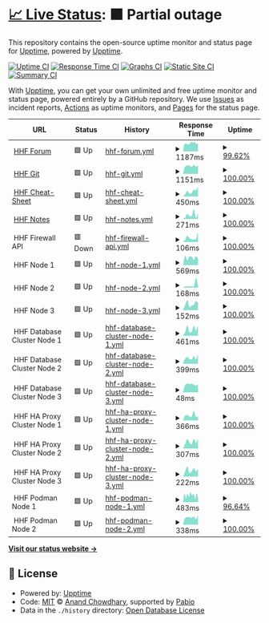 # [📈 Live Status](https://status.hhf.technology): <!--live status--> **🟧 Partial outage**

This repository contains the open-source uptime monitor and status page for [Upptime](https://upptime.js.org), powered by [Upptime](https://github.com/upptime/upptime).

[![Uptime CI](https://github.com/hhftechnology/status/workflows/Uptime%20CI/badge.svg)](https://github.com/hhftechnology/status/actions?query=workflow%3A%22Uptime+CI%22)
[![Response Time CI](https://github.com/hhftechnology/status/workflows/Response%20Time%20CI/badge.svg)](https://github.com/hhftechnology/status/actions?query=workflow%3A%22Response+Time+CI%22)
[![Graphs CI](https://github.com/hhftechnology/status/workflows/Graphs%20CI/badge.svg)](https://github.com/hhftechnology/status/actions?query=workflow%3A%22Graphs+CI%22)
[![Static Site CI](https://github.com/hhftechnology/status/workflows/Static%20Site%20CI/badge.svg)](https://github.com/hhftechnology/status/actions?query=workflow%3A%22Static+Site+CI%22)
[![Summary CI](https://github.com/hhftechnology/status/workflows/Summary%20CI/badge.svg)](https://github.com/hhftechnology/status/actions?query=workflow%3A%22Summary+CI%22)

With [Upptime](https://upptime.js.org), you can get your own unlimited and free uptime monitor and status page, powered entirely by a GitHub repository. We use [Issues](https://github.com/upptime/upptime/issues) as incident reports, [Actions](https://github.com/hhftechnology/status/actions) as uptime monitors, and [Pages](https://status.hhf.technology) for the status page.

<!--start: status pages-->
<!-- This summary is generated by Upptime (https://github.com/upptime/upptime) -->
<!-- Do not edit this manually, your changes will be overwritten -->
<!-- prettier-ignore -->
| URL | Status | History | Response Time | Uptime |
| --- | ------ | ------- | ------------- | ------ |
| <img alt="" src="https://icons.duckduckgo.com/ip3/forum.hhf.technology.ico" height="13"> [HHF Forum](https://forum.hhf.technology) | 🟩 Up | [hhf-forum.yml](https://github.com/hhftechnology/status/commits/HEAD/history/hhf-forum.yml) | <details><summary><img alt="Response time graph" src="./graphs/hhf-forum/response-time-week.png" height="20"> 1187ms</summary><br><a href="https://status.hhf.technology/history/hhf-forum"><img alt="Response time 1084" src="https://img.shields.io/endpoint?url=https%3A%2F%2Fraw.githubusercontent.com%2Fhhftechnology%2Fstatus%2FHEAD%2Fapi%2Fhhf-forum%2Fresponse-time.json"></a><br><a href="https://status.hhf.technology/history/hhf-forum"><img alt="24-hour response time 1820" src="https://img.shields.io/endpoint?url=https%3A%2F%2Fraw.githubusercontent.com%2Fhhftechnology%2Fstatus%2FHEAD%2Fapi%2Fhhf-forum%2Fresponse-time-day.json"></a><br><a href="https://status.hhf.technology/history/hhf-forum"><img alt="7-day response time 1187" src="https://img.shields.io/endpoint?url=https%3A%2F%2Fraw.githubusercontent.com%2Fhhftechnology%2Fstatus%2FHEAD%2Fapi%2Fhhf-forum%2Fresponse-time-week.json"></a><br><a href="https://status.hhf.technology/history/hhf-forum"><img alt="30-day response time 1135" src="https://img.shields.io/endpoint?url=https%3A%2F%2Fraw.githubusercontent.com%2Fhhftechnology%2Fstatus%2FHEAD%2Fapi%2Fhhf-forum%2Fresponse-time-month.json"></a><br><a href="https://status.hhf.technology/history/hhf-forum"><img alt="1-year response time 1084" src="https://img.shields.io/endpoint?url=https%3A%2F%2Fraw.githubusercontent.com%2Fhhftechnology%2Fstatus%2FHEAD%2Fapi%2Fhhf-forum%2Fresponse-time-year.json"></a></details> | <details><summary><a href="https://status.hhf.technology/history/hhf-forum">99.62%</a></summary><a href="https://status.hhf.technology/history/hhf-forum"><img alt="All-time uptime 99.59%" src="https://img.shields.io/endpoint?url=https%3A%2F%2Fraw.githubusercontent.com%2Fhhftechnology%2Fstatus%2FHEAD%2Fapi%2Fhhf-forum%2Fuptime.json"></a><br><a href="https://status.hhf.technology/history/hhf-forum"><img alt="24-hour uptime 100.00%" src="https://img.shields.io/endpoint?url=https%3A%2F%2Fraw.githubusercontent.com%2Fhhftechnology%2Fstatus%2FHEAD%2Fapi%2Fhhf-forum%2Fuptime-day.json"></a><br><a href="https://status.hhf.technology/history/hhf-forum"><img alt="7-day uptime 99.62%" src="https://img.shields.io/endpoint?url=https%3A%2F%2Fraw.githubusercontent.com%2Fhhftechnology%2Fstatus%2FHEAD%2Fapi%2Fhhf-forum%2Fuptime-week.json"></a><br><a href="https://status.hhf.technology/history/hhf-forum"><img alt="30-day uptime 99.79%" src="https://img.shields.io/endpoint?url=https%3A%2F%2Fraw.githubusercontent.com%2Fhhftechnology%2Fstatus%2FHEAD%2Fapi%2Fhhf-forum%2Fuptime-month.json"></a><br><a href="https://status.hhf.technology/history/hhf-forum"><img alt="1-year uptime 99.59%" src="https://img.shields.io/endpoint?url=https%3A%2F%2Fraw.githubusercontent.com%2Fhhftechnology%2Fstatus%2FHEAD%2Fapi%2Fhhf-forum%2Fuptime-year.json"></a></details>
| <img alt="" src="https://icons.duckduckgo.com/ip3/git.hhf.technology.ico" height="13"> [HHF Git](https://git.hhf.technology) | 🟩 Up | [hhf-git.yml](https://github.com/hhftechnology/status/commits/HEAD/history/hhf-git.yml) | <details><summary><img alt="Response time graph" src="./graphs/hhf-git/response-time-week.png" height="20"> 1151ms</summary><br><a href="https://status.hhf.technology/history/hhf-git"><img alt="Response time 2393" src="https://img.shields.io/endpoint?url=https%3A%2F%2Fraw.githubusercontent.com%2Fhhftechnology%2Fstatus%2FHEAD%2Fapi%2Fhhf-git%2Fresponse-time.json"></a><br><a href="https://status.hhf.technology/history/hhf-git"><img alt="24-hour response time 1398" src="https://img.shields.io/endpoint?url=https%3A%2F%2Fraw.githubusercontent.com%2Fhhftechnology%2Fstatus%2FHEAD%2Fapi%2Fhhf-git%2Fresponse-time-day.json"></a><br><a href="https://status.hhf.technology/history/hhf-git"><img alt="7-day response time 1151" src="https://img.shields.io/endpoint?url=https%3A%2F%2Fraw.githubusercontent.com%2Fhhftechnology%2Fstatus%2FHEAD%2Fapi%2Fhhf-git%2Fresponse-time-week.json"></a><br><a href="https://status.hhf.technology/history/hhf-git"><img alt="30-day response time 2634" src="https://img.shields.io/endpoint?url=https%3A%2F%2Fraw.githubusercontent.com%2Fhhftechnology%2Fstatus%2FHEAD%2Fapi%2Fhhf-git%2Fresponse-time-month.json"></a><br><a href="https://status.hhf.technology/history/hhf-git"><img alt="1-year response time 2393" src="https://img.shields.io/endpoint?url=https%3A%2F%2Fraw.githubusercontent.com%2Fhhftechnology%2Fstatus%2FHEAD%2Fapi%2Fhhf-git%2Fresponse-time-year.json"></a></details> | <details><summary><a href="https://status.hhf.technology/history/hhf-git">100.00%</a></summary><a href="https://status.hhf.technology/history/hhf-git"><img alt="All-time uptime 52.81%" src="https://img.shields.io/endpoint?url=https%3A%2F%2Fraw.githubusercontent.com%2Fhhftechnology%2Fstatus%2FHEAD%2Fapi%2Fhhf-git%2Fuptime.json"></a><br><a href="https://status.hhf.technology/history/hhf-git"><img alt="24-hour uptime 100.00%" src="https://img.shields.io/endpoint?url=https%3A%2F%2Fraw.githubusercontent.com%2Fhhftechnology%2Fstatus%2FHEAD%2Fapi%2Fhhf-git%2Fuptime-day.json"></a><br><a href="https://status.hhf.technology/history/hhf-git"><img alt="7-day uptime 100.00%" src="https://img.shields.io/endpoint?url=https%3A%2F%2Fraw.githubusercontent.com%2Fhhftechnology%2Fstatus%2FHEAD%2Fapi%2Fhhf-git%2Fuptime-week.json"></a><br><a href="https://status.hhf.technology/history/hhf-git"><img alt="30-day uptime 43.67%" src="https://img.shields.io/endpoint?url=https%3A%2F%2Fraw.githubusercontent.com%2Fhhftechnology%2Fstatus%2FHEAD%2Fapi%2Fhhf-git%2Fuptime-month.json"></a><br><a href="https://status.hhf.technology/history/hhf-git"><img alt="1-year uptime 52.81%" src="https://img.shields.io/endpoint?url=https%3A%2F%2Fraw.githubusercontent.com%2Fhhftechnology%2Fstatus%2FHEAD%2Fapi%2Fhhf-git%2Fuptime-year.json"></a></details>
| <img alt="" src="https://icons.duckduckgo.com/ip3/cheatsheet.hhf.technology.ico" height="13"> [HHF Cheat-Sheet](https://cheatsheet.hhf.technology) | 🟩 Up | [hhf-cheat-sheet.yml](https://github.com/hhftechnology/status/commits/HEAD/history/hhf-cheat-sheet.yml) | <details><summary><img alt="Response time graph" src="./graphs/hhf-cheat-sheet/response-time-week.png" height="20"> 450ms</summary><br><a href="https://status.hhf.technology/history/hhf-cheat-sheet"><img alt="Response time 266" src="https://img.shields.io/endpoint?url=https%3A%2F%2Fraw.githubusercontent.com%2Fhhftechnology%2Fstatus%2FHEAD%2Fapi%2Fhhf-cheat-sheet%2Fresponse-time.json"></a><br><a href="https://status.hhf.technology/history/hhf-cheat-sheet"><img alt="24-hour response time 830" src="https://img.shields.io/endpoint?url=https%3A%2F%2Fraw.githubusercontent.com%2Fhhftechnology%2Fstatus%2FHEAD%2Fapi%2Fhhf-cheat-sheet%2Fresponse-time-day.json"></a><br><a href="https://status.hhf.technology/history/hhf-cheat-sheet"><img alt="7-day response time 450" src="https://img.shields.io/endpoint?url=https%3A%2F%2Fraw.githubusercontent.com%2Fhhftechnology%2Fstatus%2FHEAD%2Fapi%2Fhhf-cheat-sheet%2Fresponse-time-week.json"></a><br><a href="https://status.hhf.technology/history/hhf-cheat-sheet"><img alt="30-day response time 330" src="https://img.shields.io/endpoint?url=https%3A%2F%2Fraw.githubusercontent.com%2Fhhftechnology%2Fstatus%2FHEAD%2Fapi%2Fhhf-cheat-sheet%2Fresponse-time-month.json"></a><br><a href="https://status.hhf.technology/history/hhf-cheat-sheet"><img alt="1-year response time 266" src="https://img.shields.io/endpoint?url=https%3A%2F%2Fraw.githubusercontent.com%2Fhhftechnology%2Fstatus%2FHEAD%2Fapi%2Fhhf-cheat-sheet%2Fresponse-time-year.json"></a></details> | <details><summary><a href="https://status.hhf.technology/history/hhf-cheat-sheet">100.00%</a></summary><a href="https://status.hhf.technology/history/hhf-cheat-sheet"><img alt="All-time uptime 100.00%" src="https://img.shields.io/endpoint?url=https%3A%2F%2Fraw.githubusercontent.com%2Fhhftechnology%2Fstatus%2FHEAD%2Fapi%2Fhhf-cheat-sheet%2Fuptime.json"></a><br><a href="https://status.hhf.technology/history/hhf-cheat-sheet"><img alt="24-hour uptime 100.00%" src="https://img.shields.io/endpoint?url=https%3A%2F%2Fraw.githubusercontent.com%2Fhhftechnology%2Fstatus%2FHEAD%2Fapi%2Fhhf-cheat-sheet%2Fuptime-day.json"></a><br><a href="https://status.hhf.technology/history/hhf-cheat-sheet"><img alt="7-day uptime 100.00%" src="https://img.shields.io/endpoint?url=https%3A%2F%2Fraw.githubusercontent.com%2Fhhftechnology%2Fstatus%2FHEAD%2Fapi%2Fhhf-cheat-sheet%2Fuptime-week.json"></a><br><a href="https://status.hhf.technology/history/hhf-cheat-sheet"><img alt="30-day uptime 100.00%" src="https://img.shields.io/endpoint?url=https%3A%2F%2Fraw.githubusercontent.com%2Fhhftechnology%2Fstatus%2FHEAD%2Fapi%2Fhhf-cheat-sheet%2Fuptime-month.json"></a><br><a href="https://status.hhf.technology/history/hhf-cheat-sheet"><img alt="1-year uptime 100.00%" src="https://img.shields.io/endpoint?url=https%3A%2F%2Fraw.githubusercontent.com%2Fhhftechnology%2Fstatus%2FHEAD%2Fapi%2Fhhf-cheat-sheet%2Fuptime-year.json"></a></details>
| <img alt="" src="https://icons.duckduckgo.com/ip3/notes.hhf.technology.ico" height="13"> [HHF Notes](https://notes.hhf.technology/) | 🟩 Up | [hhf-notes.yml](https://github.com/hhftechnology/status/commits/HEAD/history/hhf-notes.yml) | <details><summary><img alt="Response time graph" src="./graphs/hhf-notes/response-time-week.png" height="20"> 271ms</summary><br><a href="https://status.hhf.technology/history/hhf-notes"><img alt="Response time 226" src="https://img.shields.io/endpoint?url=https%3A%2F%2Fraw.githubusercontent.com%2Fhhftechnology%2Fstatus%2FHEAD%2Fapi%2Fhhf-notes%2Fresponse-time.json"></a><br><a href="https://status.hhf.technology/history/hhf-notes"><img alt="24-hour response time 307" src="https://img.shields.io/endpoint?url=https%3A%2F%2Fraw.githubusercontent.com%2Fhhftechnology%2Fstatus%2FHEAD%2Fapi%2Fhhf-notes%2Fresponse-time-day.json"></a><br><a href="https://status.hhf.technology/history/hhf-notes"><img alt="7-day response time 271" src="https://img.shields.io/endpoint?url=https%3A%2F%2Fraw.githubusercontent.com%2Fhhftechnology%2Fstatus%2FHEAD%2Fapi%2Fhhf-notes%2Fresponse-time-week.json"></a><br><a href="https://status.hhf.technology/history/hhf-notes"><img alt="30-day response time 329" src="https://img.shields.io/endpoint?url=https%3A%2F%2Fraw.githubusercontent.com%2Fhhftechnology%2Fstatus%2FHEAD%2Fapi%2Fhhf-notes%2Fresponse-time-month.json"></a><br><a href="https://status.hhf.technology/history/hhf-notes"><img alt="1-year response time 226" src="https://img.shields.io/endpoint?url=https%3A%2F%2Fraw.githubusercontent.com%2Fhhftechnology%2Fstatus%2FHEAD%2Fapi%2Fhhf-notes%2Fresponse-time-year.json"></a></details> | <details><summary><a href="https://status.hhf.technology/history/hhf-notes">100.00%</a></summary><a href="https://status.hhf.technology/history/hhf-notes"><img alt="All-time uptime 100.00%" src="https://img.shields.io/endpoint?url=https%3A%2F%2Fraw.githubusercontent.com%2Fhhftechnology%2Fstatus%2FHEAD%2Fapi%2Fhhf-notes%2Fuptime.json"></a><br><a href="https://status.hhf.technology/history/hhf-notes"><img alt="24-hour uptime 100.00%" src="https://img.shields.io/endpoint?url=https%3A%2F%2Fraw.githubusercontent.com%2Fhhftechnology%2Fstatus%2FHEAD%2Fapi%2Fhhf-notes%2Fuptime-day.json"></a><br><a href="https://status.hhf.technology/history/hhf-notes"><img alt="7-day uptime 100.00%" src="https://img.shields.io/endpoint?url=https%3A%2F%2Fraw.githubusercontent.com%2Fhhftechnology%2Fstatus%2FHEAD%2Fapi%2Fhhf-notes%2Fuptime-week.json"></a><br><a href="https://status.hhf.technology/history/hhf-notes"><img alt="30-day uptime 100.00%" src="https://img.shields.io/endpoint?url=https%3A%2F%2Fraw.githubusercontent.com%2Fhhftechnology%2Fstatus%2FHEAD%2Fapi%2Fhhf-notes%2Fuptime-month.json"></a><br><a href="https://status.hhf.technology/history/hhf-notes"><img alt="1-year uptime 100.00%" src="https://img.shields.io/endpoint?url=https%3A%2F%2Fraw.githubusercontent.com%2Fhhftechnology%2Fstatus%2FHEAD%2Fapi%2Fhhf-notes%2Fuptime-year.json"></a></details>
| <img alt="" src="https://icons.duckduckgo.com/ip3/null.ico" height="13"> HHF Firewall API | 🟥 Down | [hhf-firewall-api.yml](https://github.com/hhftechnology/status/commits/HEAD/history/hhf-firewall-api.yml) | <details><summary><img alt="Response time graph" src="./graphs/hhf-firewall-api/response-time-week.png" height="20"> 106ms</summary><br><a href="https://status.hhf.technology/history/hhf-firewall-api"><img alt="Response time 204" src="https://img.shields.io/endpoint?url=https%3A%2F%2Fraw.githubusercontent.com%2Fhhftechnology%2Fstatus%2FHEAD%2Fapi%2Fhhf-firewall-api%2Fresponse-time.json"></a><br><a href="https://status.hhf.technology/history/hhf-firewall-api"><img alt="24-hour response time 49" src="https://img.shields.io/endpoint?url=https%3A%2F%2Fraw.githubusercontent.com%2Fhhftechnology%2Fstatus%2FHEAD%2Fapi%2Fhhf-firewall-api%2Fresponse-time-day.json"></a><br><a href="https://status.hhf.technology/history/hhf-firewall-api"><img alt="7-day response time 106" src="https://img.shields.io/endpoint?url=https%3A%2F%2Fraw.githubusercontent.com%2Fhhftechnology%2Fstatus%2FHEAD%2Fapi%2Fhhf-firewall-api%2Fresponse-time-week.json"></a><br><a href="https://status.hhf.technology/history/hhf-firewall-api"><img alt="30-day response time 139" src="https://img.shields.io/endpoint?url=https%3A%2F%2Fraw.githubusercontent.com%2Fhhftechnology%2Fstatus%2FHEAD%2Fapi%2Fhhf-firewall-api%2Fresponse-time-month.json"></a><br><a href="https://status.hhf.technology/history/hhf-firewall-api"><img alt="1-year response time 204" src="https://img.shields.io/endpoint?url=https%3A%2F%2Fraw.githubusercontent.com%2Fhhftechnology%2Fstatus%2FHEAD%2Fapi%2Fhhf-firewall-api%2Fresponse-time-year.json"></a></details> | <details><summary><a href="https://status.hhf.technology/history/hhf-firewall-api">100.00%</a></summary><a href="https://status.hhf.technology/history/hhf-firewall-api"><img alt="All-time uptime 98.90%" src="https://img.shields.io/endpoint?url=https%3A%2F%2Fraw.githubusercontent.com%2Fhhftechnology%2Fstatus%2FHEAD%2Fapi%2Fhhf-firewall-api%2Fuptime.json"></a><br><a href="https://status.hhf.technology/history/hhf-firewall-api"><img alt="24-hour uptime 100.00%" src="https://img.shields.io/endpoint?url=https%3A%2F%2Fraw.githubusercontent.com%2Fhhftechnology%2Fstatus%2FHEAD%2Fapi%2Fhhf-firewall-api%2Fuptime-day.json"></a><br><a href="https://status.hhf.technology/history/hhf-firewall-api"><img alt="7-day uptime 100.00%" src="https://img.shields.io/endpoint?url=https%3A%2F%2Fraw.githubusercontent.com%2Fhhftechnology%2Fstatus%2FHEAD%2Fapi%2Fhhf-firewall-api%2Fuptime-week.json"></a><br><a href="https://status.hhf.technology/history/hhf-firewall-api"><img alt="30-day uptime 100.00%" src="https://img.shields.io/endpoint?url=https%3A%2F%2Fraw.githubusercontent.com%2Fhhftechnology%2Fstatus%2FHEAD%2Fapi%2Fhhf-firewall-api%2Fuptime-month.json"></a><br><a href="https://status.hhf.technology/history/hhf-firewall-api"><img alt="1-year uptime 98.90%" src="https://img.shields.io/endpoint?url=https%3A%2F%2Fraw.githubusercontent.com%2Fhhftechnology%2Fstatus%2FHEAD%2Fapi%2Fhhf-firewall-api%2Fuptime-year.json"></a></details>
| <img alt="" src="https://icons.duckduckgo.com/ip3/null.ico" height="13"> HHF Node 1 | 🟩 Up | [hhf-node-1.yml](https://github.com/hhftechnology/status/commits/HEAD/history/hhf-node-1.yml) | <details><summary><img alt="Response time graph" src="./graphs/hhf-node-1/response-time-week.png" height="20"> 569ms</summary><br><a href="https://status.hhf.technology/history/hhf-node-1"><img alt="Response time 611" src="https://img.shields.io/endpoint?url=https%3A%2F%2Fraw.githubusercontent.com%2Fhhftechnology%2Fstatus%2FHEAD%2Fapi%2Fhhf-node-1%2Fresponse-time.json"></a><br><a href="https://status.hhf.technology/history/hhf-node-1"><img alt="24-hour response time 321" src="https://img.shields.io/endpoint?url=https%3A%2F%2Fraw.githubusercontent.com%2Fhhftechnology%2Fstatus%2FHEAD%2Fapi%2Fhhf-node-1%2Fresponse-time-day.json"></a><br><a href="https://status.hhf.technology/history/hhf-node-1"><img alt="7-day response time 569" src="https://img.shields.io/endpoint?url=https%3A%2F%2Fraw.githubusercontent.com%2Fhhftechnology%2Fstatus%2FHEAD%2Fapi%2Fhhf-node-1%2Fresponse-time-week.json"></a><br><a href="https://status.hhf.technology/history/hhf-node-1"><img alt="30-day response time 602" src="https://img.shields.io/endpoint?url=https%3A%2F%2Fraw.githubusercontent.com%2Fhhftechnology%2Fstatus%2FHEAD%2Fapi%2Fhhf-node-1%2Fresponse-time-month.json"></a><br><a href="https://status.hhf.technology/history/hhf-node-1"><img alt="1-year response time 611" src="https://img.shields.io/endpoint?url=https%3A%2F%2Fraw.githubusercontent.com%2Fhhftechnology%2Fstatus%2FHEAD%2Fapi%2Fhhf-node-1%2Fresponse-time-year.json"></a></details> | <details><summary><a href="https://status.hhf.technology/history/hhf-node-1">100.00%</a></summary><a href="https://status.hhf.technology/history/hhf-node-1"><img alt="All-time uptime 99.99%" src="https://img.shields.io/endpoint?url=https%3A%2F%2Fraw.githubusercontent.com%2Fhhftechnology%2Fstatus%2FHEAD%2Fapi%2Fhhf-node-1%2Fuptime.json"></a><br><a href="https://status.hhf.technology/history/hhf-node-1"><img alt="24-hour uptime 100.00%" src="https://img.shields.io/endpoint?url=https%3A%2F%2Fraw.githubusercontent.com%2Fhhftechnology%2Fstatus%2FHEAD%2Fapi%2Fhhf-node-1%2Fuptime-day.json"></a><br><a href="https://status.hhf.technology/history/hhf-node-1"><img alt="7-day uptime 100.00%" src="https://img.shields.io/endpoint?url=https%3A%2F%2Fraw.githubusercontent.com%2Fhhftechnology%2Fstatus%2FHEAD%2Fapi%2Fhhf-node-1%2Fuptime-week.json"></a><br><a href="https://status.hhf.technology/history/hhf-node-1"><img alt="30-day uptime 100.00%" src="https://img.shields.io/endpoint?url=https%3A%2F%2Fraw.githubusercontent.com%2Fhhftechnology%2Fstatus%2FHEAD%2Fapi%2Fhhf-node-1%2Fuptime-month.json"></a><br><a href="https://status.hhf.technology/history/hhf-node-1"><img alt="1-year uptime 99.99%" src="https://img.shields.io/endpoint?url=https%3A%2F%2Fraw.githubusercontent.com%2Fhhftechnology%2Fstatus%2FHEAD%2Fapi%2Fhhf-node-1%2Fuptime-year.json"></a></details>
| <img alt="" src="https://icons.duckduckgo.com/ip3/null.ico" height="13"> HHF Node 2 | 🟩 Up | [hhf-node-2.yml](https://github.com/hhftechnology/status/commits/HEAD/history/hhf-node-2.yml) | <details><summary><img alt="Response time graph" src="./graphs/hhf-node-2/response-time-week.png" height="20"> 168ms</summary><br><a href="https://status.hhf.technology/history/hhf-node-2"><img alt="Response time 121" src="https://img.shields.io/endpoint?url=https%3A%2F%2Fraw.githubusercontent.com%2Fhhftechnology%2Fstatus%2FHEAD%2Fapi%2Fhhf-node-2%2Fresponse-time.json"></a><br><a href="https://status.hhf.technology/history/hhf-node-2"><img alt="24-hour response time 86" src="https://img.shields.io/endpoint?url=https%3A%2F%2Fraw.githubusercontent.com%2Fhhftechnology%2Fstatus%2FHEAD%2Fapi%2Fhhf-node-2%2Fresponse-time-day.json"></a><br><a href="https://status.hhf.technology/history/hhf-node-2"><img alt="7-day response time 168" src="https://img.shields.io/endpoint?url=https%3A%2F%2Fraw.githubusercontent.com%2Fhhftechnology%2Fstatus%2FHEAD%2Fapi%2Fhhf-node-2%2Fresponse-time-week.json"></a><br><a href="https://status.hhf.technology/history/hhf-node-2"><img alt="30-day response time 110" src="https://img.shields.io/endpoint?url=https%3A%2F%2Fraw.githubusercontent.com%2Fhhftechnology%2Fstatus%2FHEAD%2Fapi%2Fhhf-node-2%2Fresponse-time-month.json"></a><br><a href="https://status.hhf.technology/history/hhf-node-2"><img alt="1-year response time 121" src="https://img.shields.io/endpoint?url=https%3A%2F%2Fraw.githubusercontent.com%2Fhhftechnology%2Fstatus%2FHEAD%2Fapi%2Fhhf-node-2%2Fresponse-time-year.json"></a></details> | <details><summary><a href="https://status.hhf.technology/history/hhf-node-2">100.00%</a></summary><a href="https://status.hhf.technology/history/hhf-node-2"><img alt="All-time uptime 99.97%" src="https://img.shields.io/endpoint?url=https%3A%2F%2Fraw.githubusercontent.com%2Fhhftechnology%2Fstatus%2FHEAD%2Fapi%2Fhhf-node-2%2Fuptime.json"></a><br><a href="https://status.hhf.technology/history/hhf-node-2"><img alt="24-hour uptime 100.00%" src="https://img.shields.io/endpoint?url=https%3A%2F%2Fraw.githubusercontent.com%2Fhhftechnology%2Fstatus%2FHEAD%2Fapi%2Fhhf-node-2%2Fuptime-day.json"></a><br><a href="https://status.hhf.technology/history/hhf-node-2"><img alt="7-day uptime 100.00%" src="https://img.shields.io/endpoint?url=https%3A%2F%2Fraw.githubusercontent.com%2Fhhftechnology%2Fstatus%2FHEAD%2Fapi%2Fhhf-node-2%2Fuptime-week.json"></a><br><a href="https://status.hhf.technology/history/hhf-node-2"><img alt="30-day uptime 100.00%" src="https://img.shields.io/endpoint?url=https%3A%2F%2Fraw.githubusercontent.com%2Fhhftechnology%2Fstatus%2FHEAD%2Fapi%2Fhhf-node-2%2Fuptime-month.json"></a><br><a href="https://status.hhf.technology/history/hhf-node-2"><img alt="1-year uptime 99.97%" src="https://img.shields.io/endpoint?url=https%3A%2F%2Fraw.githubusercontent.com%2Fhhftechnology%2Fstatus%2FHEAD%2Fapi%2Fhhf-node-2%2Fuptime-year.json"></a></details>
| <img alt="" src="https://icons.duckduckgo.com/ip3/null.ico" height="13"> HHF Node 3 | 🟩 Up | [hhf-node-3.yml](https://github.com/hhftechnology/status/commits/HEAD/history/hhf-node-3.yml) | <details><summary><img alt="Response time graph" src="./graphs/hhf-node-3/response-time-week.png" height="20"> 152ms</summary><br><a href="https://status.hhf.technology/history/hhf-node-3"><img alt="Response time 144" src="https://img.shields.io/endpoint?url=https%3A%2F%2Fraw.githubusercontent.com%2Fhhftechnology%2Fstatus%2FHEAD%2Fapi%2Fhhf-node-3%2Fresponse-time.json"></a><br><a href="https://status.hhf.technology/history/hhf-node-3"><img alt="24-hour response time 108" src="https://img.shields.io/endpoint?url=https%3A%2F%2Fraw.githubusercontent.com%2Fhhftechnology%2Fstatus%2FHEAD%2Fapi%2Fhhf-node-3%2Fresponse-time-day.json"></a><br><a href="https://status.hhf.technology/history/hhf-node-3"><img alt="7-day response time 152" src="https://img.shields.io/endpoint?url=https%3A%2F%2Fraw.githubusercontent.com%2Fhhftechnology%2Fstatus%2FHEAD%2Fapi%2Fhhf-node-3%2Fresponse-time-week.json"></a><br><a href="https://status.hhf.technology/history/hhf-node-3"><img alt="30-day response time 153" src="https://img.shields.io/endpoint?url=https%3A%2F%2Fraw.githubusercontent.com%2Fhhftechnology%2Fstatus%2FHEAD%2Fapi%2Fhhf-node-3%2Fresponse-time-month.json"></a><br><a href="https://status.hhf.technology/history/hhf-node-3"><img alt="1-year response time 144" src="https://img.shields.io/endpoint?url=https%3A%2F%2Fraw.githubusercontent.com%2Fhhftechnology%2Fstatus%2FHEAD%2Fapi%2Fhhf-node-3%2Fresponse-time-year.json"></a></details> | <details><summary><a href="https://status.hhf.technology/history/hhf-node-3">100.00%</a></summary><a href="https://status.hhf.technology/history/hhf-node-3"><img alt="All-time uptime 99.98%" src="https://img.shields.io/endpoint?url=https%3A%2F%2Fraw.githubusercontent.com%2Fhhftechnology%2Fstatus%2FHEAD%2Fapi%2Fhhf-node-3%2Fuptime.json"></a><br><a href="https://status.hhf.technology/history/hhf-node-3"><img alt="24-hour uptime 100.00%" src="https://img.shields.io/endpoint?url=https%3A%2F%2Fraw.githubusercontent.com%2Fhhftechnology%2Fstatus%2FHEAD%2Fapi%2Fhhf-node-3%2Fuptime-day.json"></a><br><a href="https://status.hhf.technology/history/hhf-node-3"><img alt="7-day uptime 100.00%" src="https://img.shields.io/endpoint?url=https%3A%2F%2Fraw.githubusercontent.com%2Fhhftechnology%2Fstatus%2FHEAD%2Fapi%2Fhhf-node-3%2Fuptime-week.json"></a><br><a href="https://status.hhf.technology/history/hhf-node-3"><img alt="30-day uptime 100.00%" src="https://img.shields.io/endpoint?url=https%3A%2F%2Fraw.githubusercontent.com%2Fhhftechnology%2Fstatus%2FHEAD%2Fapi%2Fhhf-node-3%2Fuptime-month.json"></a><br><a href="https://status.hhf.technology/history/hhf-node-3"><img alt="1-year uptime 99.98%" src="https://img.shields.io/endpoint?url=https%3A%2F%2Fraw.githubusercontent.com%2Fhhftechnology%2Fstatus%2FHEAD%2Fapi%2Fhhf-node-3%2Fuptime-year.json"></a></details>
| <img alt="" src="https://icons.duckduckgo.com/ip3/null.ico" height="13"> HHF Database Cluster Node 1 | 🟩 Up | [hhf-database-cluster-node-1.yml](https://github.com/hhftechnology/status/commits/HEAD/history/hhf-database-cluster-node-1.yml) | <details><summary><img alt="Response time graph" src="./graphs/hhf-database-cluster-node-1/response-time-week.png" height="20"> 461ms</summary><br><a href="https://status.hhf.technology/history/hhf-database-cluster-node-1"><img alt="Response time 306" src="https://img.shields.io/endpoint?url=https%3A%2F%2Fraw.githubusercontent.com%2Fhhftechnology%2Fstatus%2FHEAD%2Fapi%2Fhhf-database-cluster-node-1%2Fresponse-time.json"></a><br><a href="https://status.hhf.technology/history/hhf-database-cluster-node-1"><img alt="24-hour response time 746" src="https://img.shields.io/endpoint?url=https%3A%2F%2Fraw.githubusercontent.com%2Fhhftechnology%2Fstatus%2FHEAD%2Fapi%2Fhhf-database-cluster-node-1%2Fresponse-time-day.json"></a><br><a href="https://status.hhf.technology/history/hhf-database-cluster-node-1"><img alt="7-day response time 461" src="https://img.shields.io/endpoint?url=https%3A%2F%2Fraw.githubusercontent.com%2Fhhftechnology%2Fstatus%2FHEAD%2Fapi%2Fhhf-database-cluster-node-1%2Fresponse-time-week.json"></a><br><a href="https://status.hhf.technology/history/hhf-database-cluster-node-1"><img alt="30-day response time 438" src="https://img.shields.io/endpoint?url=https%3A%2F%2Fraw.githubusercontent.com%2Fhhftechnology%2Fstatus%2FHEAD%2Fapi%2Fhhf-database-cluster-node-1%2Fresponse-time-month.json"></a><br><a href="https://status.hhf.technology/history/hhf-database-cluster-node-1"><img alt="1-year response time 306" src="https://img.shields.io/endpoint?url=https%3A%2F%2Fraw.githubusercontent.com%2Fhhftechnology%2Fstatus%2FHEAD%2Fapi%2Fhhf-database-cluster-node-1%2Fresponse-time-year.json"></a></details> | <details><summary><a href="https://status.hhf.technology/history/hhf-database-cluster-node-1">100.00%</a></summary><a href="https://status.hhf.technology/history/hhf-database-cluster-node-1"><img alt="All-time uptime 99.98%" src="https://img.shields.io/endpoint?url=https%3A%2F%2Fraw.githubusercontent.com%2Fhhftechnology%2Fstatus%2FHEAD%2Fapi%2Fhhf-database-cluster-node-1%2Fuptime.json"></a><br><a href="https://status.hhf.technology/history/hhf-database-cluster-node-1"><img alt="24-hour uptime 100.00%" src="https://img.shields.io/endpoint?url=https%3A%2F%2Fraw.githubusercontent.com%2Fhhftechnology%2Fstatus%2FHEAD%2Fapi%2Fhhf-database-cluster-node-1%2Fuptime-day.json"></a><br><a href="https://status.hhf.technology/history/hhf-database-cluster-node-1"><img alt="7-day uptime 100.00%" src="https://img.shields.io/endpoint?url=https%3A%2F%2Fraw.githubusercontent.com%2Fhhftechnology%2Fstatus%2FHEAD%2Fapi%2Fhhf-database-cluster-node-1%2Fuptime-week.json"></a><br><a href="https://status.hhf.technology/history/hhf-database-cluster-node-1"><img alt="30-day uptime 99.95%" src="https://img.shields.io/endpoint?url=https%3A%2F%2Fraw.githubusercontent.com%2Fhhftechnology%2Fstatus%2FHEAD%2Fapi%2Fhhf-database-cluster-node-1%2Fuptime-month.json"></a><br><a href="https://status.hhf.technology/history/hhf-database-cluster-node-1"><img alt="1-year uptime 99.98%" src="https://img.shields.io/endpoint?url=https%3A%2F%2Fraw.githubusercontent.com%2Fhhftechnology%2Fstatus%2FHEAD%2Fapi%2Fhhf-database-cluster-node-1%2Fuptime-year.json"></a></details>
| <img alt="" src="https://icons.duckduckgo.com/ip3/null.ico" height="13"> HHF Database Cluster Node 2 | 🟩 Up | [hhf-database-cluster-node-2.yml](https://github.com/hhftechnology/status/commits/HEAD/history/hhf-database-cluster-node-2.yml) | <details><summary><img alt="Response time graph" src="./graphs/hhf-database-cluster-node-2/response-time-week.png" height="20"> 399ms</summary><br><a href="https://status.hhf.technology/history/hhf-database-cluster-node-2"><img alt="Response time 453" src="https://img.shields.io/endpoint?url=https%3A%2F%2Fraw.githubusercontent.com%2Fhhftechnology%2Fstatus%2FHEAD%2Fapi%2Fhhf-database-cluster-node-2%2Fresponse-time.json"></a><br><a href="https://status.hhf.technology/history/hhf-database-cluster-node-2"><img alt="24-hour response time 604" src="https://img.shields.io/endpoint?url=https%3A%2F%2Fraw.githubusercontent.com%2Fhhftechnology%2Fstatus%2FHEAD%2Fapi%2Fhhf-database-cluster-node-2%2Fresponse-time-day.json"></a><br><a href="https://status.hhf.technology/history/hhf-database-cluster-node-2"><img alt="7-day response time 399" src="https://img.shields.io/endpoint?url=https%3A%2F%2Fraw.githubusercontent.com%2Fhhftechnology%2Fstatus%2FHEAD%2Fapi%2Fhhf-database-cluster-node-2%2Fresponse-time-week.json"></a><br><a href="https://status.hhf.technology/history/hhf-database-cluster-node-2"><img alt="30-day response time 403" src="https://img.shields.io/endpoint?url=https%3A%2F%2Fraw.githubusercontent.com%2Fhhftechnology%2Fstatus%2FHEAD%2Fapi%2Fhhf-database-cluster-node-2%2Fresponse-time-month.json"></a><br><a href="https://status.hhf.technology/history/hhf-database-cluster-node-2"><img alt="1-year response time 453" src="https://img.shields.io/endpoint?url=https%3A%2F%2Fraw.githubusercontent.com%2Fhhftechnology%2Fstatus%2FHEAD%2Fapi%2Fhhf-database-cluster-node-2%2Fresponse-time-year.json"></a></details> | <details><summary><a href="https://status.hhf.technology/history/hhf-database-cluster-node-2">100.00%</a></summary><a href="https://status.hhf.technology/history/hhf-database-cluster-node-2"><img alt="All-time uptime 99.99%" src="https://img.shields.io/endpoint?url=https%3A%2F%2Fraw.githubusercontent.com%2Fhhftechnology%2Fstatus%2FHEAD%2Fapi%2Fhhf-database-cluster-node-2%2Fuptime.json"></a><br><a href="https://status.hhf.technology/history/hhf-database-cluster-node-2"><img alt="24-hour uptime 100.00%" src="https://img.shields.io/endpoint?url=https%3A%2F%2Fraw.githubusercontent.com%2Fhhftechnology%2Fstatus%2FHEAD%2Fapi%2Fhhf-database-cluster-node-2%2Fuptime-day.json"></a><br><a href="https://status.hhf.technology/history/hhf-database-cluster-node-2"><img alt="7-day uptime 100.00%" src="https://img.shields.io/endpoint?url=https%3A%2F%2Fraw.githubusercontent.com%2Fhhftechnology%2Fstatus%2FHEAD%2Fapi%2Fhhf-database-cluster-node-2%2Fuptime-week.json"></a><br><a href="https://status.hhf.technology/history/hhf-database-cluster-node-2"><img alt="30-day uptime 100.00%" src="https://img.shields.io/endpoint?url=https%3A%2F%2Fraw.githubusercontent.com%2Fhhftechnology%2Fstatus%2FHEAD%2Fapi%2Fhhf-database-cluster-node-2%2Fuptime-month.json"></a><br><a href="https://status.hhf.technology/history/hhf-database-cluster-node-2"><img alt="1-year uptime 99.99%" src="https://img.shields.io/endpoint?url=https%3A%2F%2Fraw.githubusercontent.com%2Fhhftechnology%2Fstatus%2FHEAD%2Fapi%2Fhhf-database-cluster-node-2%2Fuptime-year.json"></a></details>
| <img alt="" src="https://icons.duckduckgo.com/ip3/null.ico" height="13"> HHF Database Cluster Node 3 | 🟩 Up | [hhf-database-cluster-node-3.yml](https://github.com/hhftechnology/status/commits/HEAD/history/hhf-database-cluster-node-3.yml) | <details><summary><img alt="Response time graph" src="./graphs/hhf-database-cluster-node-3/response-time-week.png" height="20"> 48ms</summary><br><a href="https://status.hhf.technology/history/hhf-database-cluster-node-3"><img alt="Response time 72" src="https://img.shields.io/endpoint?url=https%3A%2F%2Fraw.githubusercontent.com%2Fhhftechnology%2Fstatus%2FHEAD%2Fapi%2Fhhf-database-cluster-node-3%2Fresponse-time.json"></a><br><a href="https://status.hhf.technology/history/hhf-database-cluster-node-3"><img alt="24-hour response time 48" src="https://img.shields.io/endpoint?url=https%3A%2F%2Fraw.githubusercontent.com%2Fhhftechnology%2Fstatus%2FHEAD%2Fapi%2Fhhf-database-cluster-node-3%2Fresponse-time-day.json"></a><br><a href="https://status.hhf.technology/history/hhf-database-cluster-node-3"><img alt="7-day response time 48" src="https://img.shields.io/endpoint?url=https%3A%2F%2Fraw.githubusercontent.com%2Fhhftechnology%2Fstatus%2FHEAD%2Fapi%2Fhhf-database-cluster-node-3%2Fresponse-time-week.json"></a><br><a href="https://status.hhf.technology/history/hhf-database-cluster-node-3"><img alt="30-day response time 54" src="https://img.shields.io/endpoint?url=https%3A%2F%2Fraw.githubusercontent.com%2Fhhftechnology%2Fstatus%2FHEAD%2Fapi%2Fhhf-database-cluster-node-3%2Fresponse-time-month.json"></a><br><a href="https://status.hhf.technology/history/hhf-database-cluster-node-3"><img alt="1-year response time 72" src="https://img.shields.io/endpoint?url=https%3A%2F%2Fraw.githubusercontent.com%2Fhhftechnology%2Fstatus%2FHEAD%2Fapi%2Fhhf-database-cluster-node-3%2Fresponse-time-year.json"></a></details> | <details><summary><a href="https://status.hhf.technology/history/hhf-database-cluster-node-3">100.00%</a></summary><a href="https://status.hhf.technology/history/hhf-database-cluster-node-3"><img alt="All-time uptime 99.97%" src="https://img.shields.io/endpoint?url=https%3A%2F%2Fraw.githubusercontent.com%2Fhhftechnology%2Fstatus%2FHEAD%2Fapi%2Fhhf-database-cluster-node-3%2Fuptime.json"></a><br><a href="https://status.hhf.technology/history/hhf-database-cluster-node-3"><img alt="24-hour uptime 100.00%" src="https://img.shields.io/endpoint?url=https%3A%2F%2Fraw.githubusercontent.com%2Fhhftechnology%2Fstatus%2FHEAD%2Fapi%2Fhhf-database-cluster-node-3%2Fuptime-day.json"></a><br><a href="https://status.hhf.technology/history/hhf-database-cluster-node-3"><img alt="7-day uptime 100.00%" src="https://img.shields.io/endpoint?url=https%3A%2F%2Fraw.githubusercontent.com%2Fhhftechnology%2Fstatus%2FHEAD%2Fapi%2Fhhf-database-cluster-node-3%2Fuptime-week.json"></a><br><a href="https://status.hhf.technology/history/hhf-database-cluster-node-3"><img alt="30-day uptime 100.00%" src="https://img.shields.io/endpoint?url=https%3A%2F%2Fraw.githubusercontent.com%2Fhhftechnology%2Fstatus%2FHEAD%2Fapi%2Fhhf-database-cluster-node-3%2Fuptime-month.json"></a><br><a href="https://status.hhf.technology/history/hhf-database-cluster-node-3"><img alt="1-year uptime 99.97%" src="https://img.shields.io/endpoint?url=https%3A%2F%2Fraw.githubusercontent.com%2Fhhftechnology%2Fstatus%2FHEAD%2Fapi%2Fhhf-database-cluster-node-3%2Fuptime-year.json"></a></details>
| <img alt="" src="https://icons.duckduckgo.com/ip3/null.ico" height="13"> HHF HA Proxy Cluster Node 1 | 🟩 Up | [hhf-ha-proxy-cluster-node-1.yml](https://github.com/hhftechnology/status/commits/HEAD/history/hhf-ha-proxy-cluster-node-1.yml) | <details><summary><img alt="Response time graph" src="./graphs/hhf-ha-proxy-cluster-node-1/response-time-week.png" height="20"> 366ms</summary><br><a href="https://status.hhf.technology/history/hhf-ha-proxy-cluster-node-1"><img alt="Response time 225" src="https://img.shields.io/endpoint?url=https%3A%2F%2Fraw.githubusercontent.com%2Fhhftechnology%2Fstatus%2FHEAD%2Fapi%2Fhhf-ha-proxy-cluster-node-1%2Fresponse-time.json"></a><br><a href="https://status.hhf.technology/history/hhf-ha-proxy-cluster-node-1"><img alt="24-hour response time 498" src="https://img.shields.io/endpoint?url=https%3A%2F%2Fraw.githubusercontent.com%2Fhhftechnology%2Fstatus%2FHEAD%2Fapi%2Fhhf-ha-proxy-cluster-node-1%2Fresponse-time-day.json"></a><br><a href="https://status.hhf.technology/history/hhf-ha-proxy-cluster-node-1"><img alt="7-day response time 366" src="https://img.shields.io/endpoint?url=https%3A%2F%2Fraw.githubusercontent.com%2Fhhftechnology%2Fstatus%2FHEAD%2Fapi%2Fhhf-ha-proxy-cluster-node-1%2Fresponse-time-week.json"></a><br><a href="https://status.hhf.technology/history/hhf-ha-proxy-cluster-node-1"><img alt="30-day response time 324" src="https://img.shields.io/endpoint?url=https%3A%2F%2Fraw.githubusercontent.com%2Fhhftechnology%2Fstatus%2FHEAD%2Fapi%2Fhhf-ha-proxy-cluster-node-1%2Fresponse-time-month.json"></a><br><a href="https://status.hhf.technology/history/hhf-ha-proxy-cluster-node-1"><img alt="1-year response time 225" src="https://img.shields.io/endpoint?url=https%3A%2F%2Fraw.githubusercontent.com%2Fhhftechnology%2Fstatus%2FHEAD%2Fapi%2Fhhf-ha-proxy-cluster-node-1%2Fresponse-time-year.json"></a></details> | <details><summary><a href="https://status.hhf.technology/history/hhf-ha-proxy-cluster-node-1">100.00%</a></summary><a href="https://status.hhf.technology/history/hhf-ha-proxy-cluster-node-1"><img alt="All-time uptime 99.88%" src="https://img.shields.io/endpoint?url=https%3A%2F%2Fraw.githubusercontent.com%2Fhhftechnology%2Fstatus%2FHEAD%2Fapi%2Fhhf-ha-proxy-cluster-node-1%2Fuptime.json"></a><br><a href="https://status.hhf.technology/history/hhf-ha-proxy-cluster-node-1"><img alt="24-hour uptime 100.00%" src="https://img.shields.io/endpoint?url=https%3A%2F%2Fraw.githubusercontent.com%2Fhhftechnology%2Fstatus%2FHEAD%2Fapi%2Fhhf-ha-proxy-cluster-node-1%2Fuptime-day.json"></a><br><a href="https://status.hhf.technology/history/hhf-ha-proxy-cluster-node-1"><img alt="7-day uptime 100.00%" src="https://img.shields.io/endpoint?url=https%3A%2F%2Fraw.githubusercontent.com%2Fhhftechnology%2Fstatus%2FHEAD%2Fapi%2Fhhf-ha-proxy-cluster-node-1%2Fuptime-week.json"></a><br><a href="https://status.hhf.technology/history/hhf-ha-proxy-cluster-node-1"><img alt="30-day uptime 100.00%" src="https://img.shields.io/endpoint?url=https%3A%2F%2Fraw.githubusercontent.com%2Fhhftechnology%2Fstatus%2FHEAD%2Fapi%2Fhhf-ha-proxy-cluster-node-1%2Fuptime-month.json"></a><br><a href="https://status.hhf.technology/history/hhf-ha-proxy-cluster-node-1"><img alt="1-year uptime 99.88%" src="https://img.shields.io/endpoint?url=https%3A%2F%2Fraw.githubusercontent.com%2Fhhftechnology%2Fstatus%2FHEAD%2Fapi%2Fhhf-ha-proxy-cluster-node-1%2Fuptime-year.json"></a></details>
| <img alt="" src="https://icons.duckduckgo.com/ip3/null.ico" height="13"> HHF HA Proxy Cluster Node 2 | 🟩 Up | [hhf-ha-proxy-cluster-node-2.yml](https://github.com/hhftechnology/status/commits/HEAD/history/hhf-ha-proxy-cluster-node-2.yml) | <details><summary><img alt="Response time graph" src="./graphs/hhf-ha-proxy-cluster-node-2/response-time-week.png" height="20"> 307ms</summary><br><a href="https://status.hhf.technology/history/hhf-ha-proxy-cluster-node-2"><img alt="Response time 264" src="https://img.shields.io/endpoint?url=https%3A%2F%2Fraw.githubusercontent.com%2Fhhftechnology%2Fstatus%2FHEAD%2Fapi%2Fhhf-ha-proxy-cluster-node-2%2Fresponse-time.json"></a><br><a href="https://status.hhf.technology/history/hhf-ha-proxy-cluster-node-2"><img alt="24-hour response time 418" src="https://img.shields.io/endpoint?url=https%3A%2F%2Fraw.githubusercontent.com%2Fhhftechnology%2Fstatus%2FHEAD%2Fapi%2Fhhf-ha-proxy-cluster-node-2%2Fresponse-time-day.json"></a><br><a href="https://status.hhf.technology/history/hhf-ha-proxy-cluster-node-2"><img alt="7-day response time 307" src="https://img.shields.io/endpoint?url=https%3A%2F%2Fraw.githubusercontent.com%2Fhhftechnology%2Fstatus%2FHEAD%2Fapi%2Fhhf-ha-proxy-cluster-node-2%2Fresponse-time-week.json"></a><br><a href="https://status.hhf.technology/history/hhf-ha-proxy-cluster-node-2"><img alt="30-day response time 269" src="https://img.shields.io/endpoint?url=https%3A%2F%2Fraw.githubusercontent.com%2Fhhftechnology%2Fstatus%2FHEAD%2Fapi%2Fhhf-ha-proxy-cluster-node-2%2Fresponse-time-month.json"></a><br><a href="https://status.hhf.technology/history/hhf-ha-proxy-cluster-node-2"><img alt="1-year response time 264" src="https://img.shields.io/endpoint?url=https%3A%2F%2Fraw.githubusercontent.com%2Fhhftechnology%2Fstatus%2FHEAD%2Fapi%2Fhhf-ha-proxy-cluster-node-2%2Fresponse-time-year.json"></a></details> | <details><summary><a href="https://status.hhf.technology/history/hhf-ha-proxy-cluster-node-2">100.00%</a></summary><a href="https://status.hhf.technology/history/hhf-ha-proxy-cluster-node-2"><img alt="All-time uptime 99.77%" src="https://img.shields.io/endpoint?url=https%3A%2F%2Fraw.githubusercontent.com%2Fhhftechnology%2Fstatus%2FHEAD%2Fapi%2Fhhf-ha-proxy-cluster-node-2%2Fuptime.json"></a><br><a href="https://status.hhf.technology/history/hhf-ha-proxy-cluster-node-2"><img alt="24-hour uptime 100.00%" src="https://img.shields.io/endpoint?url=https%3A%2F%2Fraw.githubusercontent.com%2Fhhftechnology%2Fstatus%2FHEAD%2Fapi%2Fhhf-ha-proxy-cluster-node-2%2Fuptime-day.json"></a><br><a href="https://status.hhf.technology/history/hhf-ha-proxy-cluster-node-2"><img alt="7-day uptime 100.00%" src="https://img.shields.io/endpoint?url=https%3A%2F%2Fraw.githubusercontent.com%2Fhhftechnology%2Fstatus%2FHEAD%2Fapi%2Fhhf-ha-proxy-cluster-node-2%2Fuptime-week.json"></a><br><a href="https://status.hhf.technology/history/hhf-ha-proxy-cluster-node-2"><img alt="30-day uptime 98.29%" src="https://img.shields.io/endpoint?url=https%3A%2F%2Fraw.githubusercontent.com%2Fhhftechnology%2Fstatus%2FHEAD%2Fapi%2Fhhf-ha-proxy-cluster-node-2%2Fuptime-month.json"></a><br><a href="https://status.hhf.technology/history/hhf-ha-proxy-cluster-node-2"><img alt="1-year uptime 99.77%" src="https://img.shields.io/endpoint?url=https%3A%2F%2Fraw.githubusercontent.com%2Fhhftechnology%2Fstatus%2FHEAD%2Fapi%2Fhhf-ha-proxy-cluster-node-2%2Fuptime-year.json"></a></details>
| <img alt="" src="https://icons.duckduckgo.com/ip3/null.ico" height="13"> HHF HA Proxy Cluster Node 3 | 🟩 Up | [hhf-ha-proxy-cluster-node-3.yml](https://github.com/hhftechnology/status/commits/HEAD/history/hhf-ha-proxy-cluster-node-3.yml) | <details><summary><img alt="Response time graph" src="./graphs/hhf-ha-proxy-cluster-node-3/response-time-week.png" height="20"> 222ms</summary><br><a href="https://status.hhf.technology/history/hhf-ha-proxy-cluster-node-3"><img alt="Response time 217" src="https://img.shields.io/endpoint?url=https%3A%2F%2Fraw.githubusercontent.com%2Fhhftechnology%2Fstatus%2FHEAD%2Fapi%2Fhhf-ha-proxy-cluster-node-3%2Fresponse-time.json"></a><br><a href="https://status.hhf.technology/history/hhf-ha-proxy-cluster-node-3"><img alt="24-hour response time 190" src="https://img.shields.io/endpoint?url=https%3A%2F%2Fraw.githubusercontent.com%2Fhhftechnology%2Fstatus%2FHEAD%2Fapi%2Fhhf-ha-proxy-cluster-node-3%2Fresponse-time-day.json"></a><br><a href="https://status.hhf.technology/history/hhf-ha-proxy-cluster-node-3"><img alt="7-day response time 222" src="https://img.shields.io/endpoint?url=https%3A%2F%2Fraw.githubusercontent.com%2Fhhftechnology%2Fstatus%2FHEAD%2Fapi%2Fhhf-ha-proxy-cluster-node-3%2Fresponse-time-week.json"></a><br><a href="https://status.hhf.technology/history/hhf-ha-proxy-cluster-node-3"><img alt="30-day response time 211" src="https://img.shields.io/endpoint?url=https%3A%2F%2Fraw.githubusercontent.com%2Fhhftechnology%2Fstatus%2FHEAD%2Fapi%2Fhhf-ha-proxy-cluster-node-3%2Fresponse-time-month.json"></a><br><a href="https://status.hhf.technology/history/hhf-ha-proxy-cluster-node-3"><img alt="1-year response time 217" src="https://img.shields.io/endpoint?url=https%3A%2F%2Fraw.githubusercontent.com%2Fhhftechnology%2Fstatus%2FHEAD%2Fapi%2Fhhf-ha-proxy-cluster-node-3%2Fresponse-time-year.json"></a></details> | <details><summary><a href="https://status.hhf.technology/history/hhf-ha-proxy-cluster-node-3">100.00%</a></summary><a href="https://status.hhf.technology/history/hhf-ha-proxy-cluster-node-3"><img alt="All-time uptime 99.98%" src="https://img.shields.io/endpoint?url=https%3A%2F%2Fraw.githubusercontent.com%2Fhhftechnology%2Fstatus%2FHEAD%2Fapi%2Fhhf-ha-proxy-cluster-node-3%2Fuptime.json"></a><br><a href="https://status.hhf.technology/history/hhf-ha-proxy-cluster-node-3"><img alt="24-hour uptime 100.00%" src="https://img.shields.io/endpoint?url=https%3A%2F%2Fraw.githubusercontent.com%2Fhhftechnology%2Fstatus%2FHEAD%2Fapi%2Fhhf-ha-proxy-cluster-node-3%2Fuptime-day.json"></a><br><a href="https://status.hhf.technology/history/hhf-ha-proxy-cluster-node-3"><img alt="7-day uptime 100.00%" src="https://img.shields.io/endpoint?url=https%3A%2F%2Fraw.githubusercontent.com%2Fhhftechnology%2Fstatus%2FHEAD%2Fapi%2Fhhf-ha-proxy-cluster-node-3%2Fuptime-week.json"></a><br><a href="https://status.hhf.technology/history/hhf-ha-proxy-cluster-node-3"><img alt="30-day uptime 100.00%" src="https://img.shields.io/endpoint?url=https%3A%2F%2Fraw.githubusercontent.com%2Fhhftechnology%2Fstatus%2FHEAD%2Fapi%2Fhhf-ha-proxy-cluster-node-3%2Fuptime-month.json"></a><br><a href="https://status.hhf.technology/history/hhf-ha-proxy-cluster-node-3"><img alt="1-year uptime 99.98%" src="https://img.shields.io/endpoint?url=https%3A%2F%2Fraw.githubusercontent.com%2Fhhftechnology%2Fstatus%2FHEAD%2Fapi%2Fhhf-ha-proxy-cluster-node-3%2Fuptime-year.json"></a></details>
| <img alt="" src="https://icons.duckduckgo.com/ip3/null.ico" height="13"> HHF Podman Node 1 | 🟩 Up | [hhf-podman-node-1.yml](https://github.com/hhftechnology/status/commits/HEAD/history/hhf-podman-node-1.yml) | <details><summary><img alt="Response time graph" src="./graphs/hhf-podman-node-1/response-time-week.png" height="20"> 483ms</summary><br><a href="https://status.hhf.technology/history/hhf-podman-node-1"><img alt="Response time 520" src="https://img.shields.io/endpoint?url=https%3A%2F%2Fraw.githubusercontent.com%2Fhhftechnology%2Fstatus%2FHEAD%2Fapi%2Fhhf-podman-node-1%2Fresponse-time.json"></a><br><a href="https://status.hhf.technology/history/hhf-podman-node-1"><img alt="24-hour response time 337" src="https://img.shields.io/endpoint?url=https%3A%2F%2Fraw.githubusercontent.com%2Fhhftechnology%2Fstatus%2FHEAD%2Fapi%2Fhhf-podman-node-1%2Fresponse-time-day.json"></a><br><a href="https://status.hhf.technology/history/hhf-podman-node-1"><img alt="7-day response time 483" src="https://img.shields.io/endpoint?url=https%3A%2F%2Fraw.githubusercontent.com%2Fhhftechnology%2Fstatus%2FHEAD%2Fapi%2Fhhf-podman-node-1%2Fresponse-time-week.json"></a><br><a href="https://status.hhf.technology/history/hhf-podman-node-1"><img alt="30-day response time 499" src="https://img.shields.io/endpoint?url=https%3A%2F%2Fraw.githubusercontent.com%2Fhhftechnology%2Fstatus%2FHEAD%2Fapi%2Fhhf-podman-node-1%2Fresponse-time-month.json"></a><br><a href="https://status.hhf.technology/history/hhf-podman-node-1"><img alt="1-year response time 520" src="https://img.shields.io/endpoint?url=https%3A%2F%2Fraw.githubusercontent.com%2Fhhftechnology%2Fstatus%2FHEAD%2Fapi%2Fhhf-podman-node-1%2Fresponse-time-year.json"></a></details> | <details><summary><a href="https://status.hhf.technology/history/hhf-podman-node-1">96.64%</a></summary><a href="https://status.hhf.technology/history/hhf-podman-node-1"><img alt="All-time uptime 99.89%" src="https://img.shields.io/endpoint?url=https%3A%2F%2Fraw.githubusercontent.com%2Fhhftechnology%2Fstatus%2FHEAD%2Fapi%2Fhhf-podman-node-1%2Fuptime.json"></a><br><a href="https://status.hhf.technology/history/hhf-podman-node-1"><img alt="24-hour uptime 100.00%" src="https://img.shields.io/endpoint?url=https%3A%2F%2Fraw.githubusercontent.com%2Fhhftechnology%2Fstatus%2FHEAD%2Fapi%2Fhhf-podman-node-1%2Fuptime-day.json"></a><br><a href="https://status.hhf.technology/history/hhf-podman-node-1"><img alt="7-day uptime 96.64%" src="https://img.shields.io/endpoint?url=https%3A%2F%2Fraw.githubusercontent.com%2Fhhftechnology%2Fstatus%2FHEAD%2Fapi%2Fhhf-podman-node-1%2Fuptime-week.json"></a><br><a href="https://status.hhf.technology/history/hhf-podman-node-1"><img alt="30-day uptime 99.23%" src="https://img.shields.io/endpoint?url=https%3A%2F%2Fraw.githubusercontent.com%2Fhhftechnology%2Fstatus%2FHEAD%2Fapi%2Fhhf-podman-node-1%2Fuptime-month.json"></a><br><a href="https://status.hhf.technology/history/hhf-podman-node-1"><img alt="1-year uptime 99.89%" src="https://img.shields.io/endpoint?url=https%3A%2F%2Fraw.githubusercontent.com%2Fhhftechnology%2Fstatus%2FHEAD%2Fapi%2Fhhf-podman-node-1%2Fuptime-year.json"></a></details>
| <img alt="" src="https://icons.duckduckgo.com/ip3/null.ico" height="13"> HHF Podman Node 2 | 🟩 Up | [hhf-podman-node-2.yml](https://github.com/hhftechnology/status/commits/HEAD/history/hhf-podman-node-2.yml) | <details><summary><img alt="Response time graph" src="./graphs/hhf-podman-node-2/response-time-week.png" height="20"> 338ms</summary><br><a href="https://status.hhf.technology/history/hhf-podman-node-2"><img alt="Response time 339" src="https://img.shields.io/endpoint?url=https%3A%2F%2Fraw.githubusercontent.com%2Fhhftechnology%2Fstatus%2FHEAD%2Fapi%2Fhhf-podman-node-2%2Fresponse-time.json"></a><br><a href="https://status.hhf.technology/history/hhf-podman-node-2"><img alt="24-hour response time 816" src="https://img.shields.io/endpoint?url=https%3A%2F%2Fraw.githubusercontent.com%2Fhhftechnology%2Fstatus%2FHEAD%2Fapi%2Fhhf-podman-node-2%2Fresponse-time-day.json"></a><br><a href="https://status.hhf.technology/history/hhf-podman-node-2"><img alt="7-day response time 338" src="https://img.shields.io/endpoint?url=https%3A%2F%2Fraw.githubusercontent.com%2Fhhftechnology%2Fstatus%2FHEAD%2Fapi%2Fhhf-podman-node-2%2Fresponse-time-week.json"></a><br><a href="https://status.hhf.technology/history/hhf-podman-node-2"><img alt="30-day response time 305" src="https://img.shields.io/endpoint?url=https%3A%2F%2Fraw.githubusercontent.com%2Fhhftechnology%2Fstatus%2FHEAD%2Fapi%2Fhhf-podman-node-2%2Fresponse-time-month.json"></a><br><a href="https://status.hhf.technology/history/hhf-podman-node-2"><img alt="1-year response time 339" src="https://img.shields.io/endpoint?url=https%3A%2F%2Fraw.githubusercontent.com%2Fhhftechnology%2Fstatus%2FHEAD%2Fapi%2Fhhf-podman-node-2%2Fresponse-time-year.json"></a></details> | <details><summary><a href="https://status.hhf.technology/history/hhf-podman-node-2">100.00%</a></summary><a href="https://status.hhf.technology/history/hhf-podman-node-2"><img alt="All-time uptime 99.98%" src="https://img.shields.io/endpoint?url=https%3A%2F%2Fraw.githubusercontent.com%2Fhhftechnology%2Fstatus%2FHEAD%2Fapi%2Fhhf-podman-node-2%2Fuptime.json"></a><br><a href="https://status.hhf.technology/history/hhf-podman-node-2"><img alt="24-hour uptime 100.00%" src="https://img.shields.io/endpoint?url=https%3A%2F%2Fraw.githubusercontent.com%2Fhhftechnology%2Fstatus%2FHEAD%2Fapi%2Fhhf-podman-node-2%2Fuptime-day.json"></a><br><a href="https://status.hhf.technology/history/hhf-podman-node-2"><img alt="7-day uptime 100.00%" src="https://img.shields.io/endpoint?url=https%3A%2F%2Fraw.githubusercontent.com%2Fhhftechnology%2Fstatus%2FHEAD%2Fapi%2Fhhf-podman-node-2%2Fuptime-week.json"></a><br><a href="https://status.hhf.technology/history/hhf-podman-node-2"><img alt="30-day uptime 100.00%" src="https://img.shields.io/endpoint?url=https%3A%2F%2Fraw.githubusercontent.com%2Fhhftechnology%2Fstatus%2FHEAD%2Fapi%2Fhhf-podman-node-2%2Fuptime-month.json"></a><br><a href="https://status.hhf.technology/history/hhf-podman-node-2"><img alt="1-year uptime 99.98%" src="https://img.shields.io/endpoint?url=https%3A%2F%2Fraw.githubusercontent.com%2Fhhftechnology%2Fstatus%2FHEAD%2Fapi%2Fhhf-podman-node-2%2Fuptime-year.json"></a></details>

<!--end: status pages-->

[**Visit our status website →**](https://status.hhf.technology)

## 📄 License

- Powered by: [Upptime](https://github.com/upptime/upptime)
- Code: [MIT](./LICENSE) © [Anand Chowdhary](https://anandchowdhary.com), supported by [Pabio](https://pabio.com)
- Data in the `./history` directory: [Open Database License](https://opendatacommons.org/licenses/odbl/1-0/)

